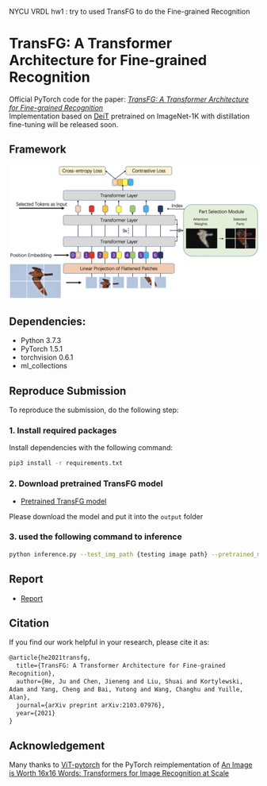 NYCU VRDL hw1 : try to used TransFG to do the Fine-grained Recognition

# TransFG: A Transformer Architecture for Fine-grained Recognition
Official PyTorch code for the paper:  [*TransFG: A Transformer Architecture for Fine-grained Recognition*](https://arxiv.org/abs/2103.07976)  
Implementation based on [DeiT](https://arxiv.org/abs/2012.12877) pretrained on ImageNet-1K with distillation fine-tuning will be released soon.

## Framework

![](./TransFG.png)

## Dependencies:
+ Python 3.7.3
+ PyTorch 1.5.1
+ torchvision 0.6.1
+ ml_collections

## Reproduce Submission
To reproduce the submission, do the following step:
### 1. Install required packages

Install dependencies with the following command:

```bash
pip3 install -r requirements.txt
```

### 2. Download pretrained TransFG model

+ [Pretrained TransFG model](https://drive.google.com/file/d/1B03DSv1eGXNyAySEdcqcpoboakF-V7y9/view?usp=sharing)

Please download the model and put it into the `output` folder

### 3. used the following command to inference

```bash
python inference.py --test_img_path {testing image path} --pretrained_model_path {TransFG pretrained model path, default is in "output"}
```

## Report
+ [Report](https://drive.google.com/file/d/1sQqPq8-r65oI9hdXD6oXyIqFXtdQNsgF/view?usp=sharing)




## Citation
If you find our work helpful in your research, please cite it as:

```
@article{he2021transfg,
  title={TransFG: A Transformer Architecture for Fine-grained Recognition},
  author={He, Ju and Chen, Jieneng and Liu, Shuai and Kortylewski, Adam and Yang, Cheng and Bai, Yutong and Wang, Changhu and Yuille, Alan},
  journal={arXiv preprint arXiv:2103.07976},
  year={2021}
}
```

## Acknowledgement

Many thanks to [ViT-pytorch](https://github.com/jeonsworld/ViT-pytorch) for the PyTorch reimplementation of [An Image is Worth 16x16 Words: Transformers for Image Recognition at Scale](https://arxiv.org/abs/2010.11929)

